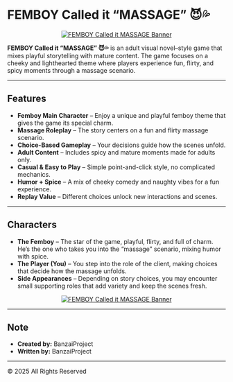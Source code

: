 # FEMBOY Called it “MASSAGE” 😈💦

<p align="center">
  <a href="">
    <img src="https://shared.akamai.steamstatic.com/store_item_assets/steam/apps/3920180/fe0738b2c603418e0e599147c4cea9608f7981dd/header.jpg?t=1758378516" 
         alt="FEMBOY Called it MASSAGE Banner">
  </a>
</p>

**FEMBOY Called it “MASSAGE” 😈💦** is an adult visual novel–style game that mixes playful storytelling with mature content. The game focuses on a cheeky and lighthearted theme where players experience fun, flirty, and spicy moments through a massage scenario.  

---

## Features  

- **Femboy Main Character** – Enjoy a unique and playful femboy theme that gives the game its special charm.  
- **Massage Roleplay** – The story centers on a fun and flirty massage scenario.  
- **Choice-Based Gameplay** – Your decisions guide how the scenes unfold.  
- **Adult Content** – Includes spicy and mature moments made for adults only.  
- **Casual & Easy to Play** – Simple point-and-click style, no complicated mechanics.  
- **Humor + Spice** – A mix of cheeky comedy and naughty vibes for a fun experience.  
- **Replay Value** – Different choices unlock new interactions and scenes.  

---

## Characters  

- **The Femboy** – The star of the game, playful, flirty, and full of charm. He’s the one who takes you into the “massage” scenario, mixing humor with spice.  
- **The Player (You)** – You step into the role of the client, making choices that decide how the massage unfolds.  
- **Side Appearances** – Depending on story choices, you may encounter small supporting roles that add variety and keep the scenes fresh.

<p align="center">
  <a href="https://tinyurl.com/femboy-called-it-massage">
    <img src="https://github.com/user-attachments/assets/aa0e6bdb-9c02-40cc-ace3-6f4bd053e73a" 
         alt="FEMBOY Called it MASSAGE Banner">
  </a>
</p>

---

## Note  

- **Created by:** BanzaiProject  
- **Written by:** BanzaiProject  

---

© 2025 All Rights Reserved  
